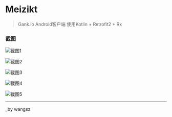 # Meizikt

> Gank.io Android客户端 使用Kotlin + Retrofit2 + Rx


### 截图

![截图1](screens/image1.png)

![截图2](screens/image2.png)

![截图3](screens/image3.png)

![截图4](screens/image4.png)

![截图5](screens/image5.png)

----

_by wangsz